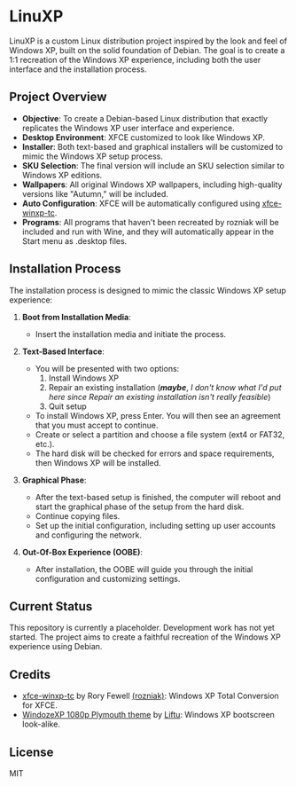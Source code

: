 # LinuXP

LinuXP is a custom Linux distribution project inspired by the look and feel of Windows XP, built on the solid foundation of Debian. The goal is to create a 1:1 recreation of the Windows XP experience, including both the user interface and the installation process.

## Project Overview

- **Objective**: To create a Debian-based Linux distribution that exactly replicates the Windows XP user interface and experience.
- **Desktop Environment**: XFCE customized to look like Windows XP.
- **Installer**: Both text-based and graphical installers will be customized to mimic the Windows XP setup process.
- **SKU Selection**: The final version will include an SKU selection similar to Windows XP editions.
- **Wallpapers**: All original Windows XP wallpapers, including high-quality versions like "Autumn," will be included.
- **Auto Configuration**: XFCE will be automatically configured using [xfce-winxp-tc](https://github.com/rozniak/xfce-winxp-tc).
- **Programs**: All programs that haven't been recreated by rozniak will be included and run with Wine, and they will automatically appear in the Start menu as .desktop files.

## Installation Process

The installation process is designed to mimic the classic Windows XP setup experience:

1. **Boot from Installation Media**:
   - Insert the installation media and initiate the process.

2. **Text-Based Interface**:
   - You will be presented with two options: 
     1. Install Windows XP
     2. Repair an existing installation (***maybe***, *I don't know what I'd put here since Repair an existing installation isn't really feasible*)
     3. Quit setup
   - To install Windows XP, press Enter. You will then see an agreement that you must accept to continue.
   - Create or select a partition and choose a file system (ext4 or FAT32, etc.).
   - The hard disk will be checked for errors and space requirements, then Windows XP will be installed.

3. **Graphical Phase**:
   - After the text-based setup is finished, the computer will reboot and start the graphical phase of the setup from the hard disk.
   - Continue copying files.
   - Set up the initial configuration, including setting up user accounts and configuring the network.

4. **Out-Of-Box Experience (OOBE)**:
   - After installation, the OOBE will guide you through the initial configuration and customizing settings.

## Current Status

This repository is currently a placeholder. Development work has not yet started. The project aims to create a faithful recreation of the Windows XP experience using Debian.

## Credits
- [xfce-winxp-tc](https://github.com/rozniak/xfce-winxp-tc) by Rory Fewell [(rozniak)](https://github.com/rozniak): Windows XP Total Conversion for XFCE.
- [WindozeXP 1080p Plymouth theme](https://github.com/Liftu/WindozeXP-1080-Plymouth-theme) by [Liftu](https://github.com/Liftu): Windows XP bootscreen look-alike.

## License

MIT
